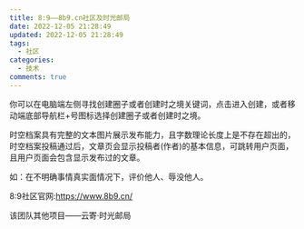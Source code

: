 ```yaml
---
title: 8:9——8b9.cn社区及时光邮局
date: 2022-12-05 21:28:49
updated: 2022-12-05 21:28:49
tags:
  - 社区
categories:
  - 技术
comments: true
---
```

你可以在电脑端左侧寻找创建圈子或者创建时之境关键词，点击进入创建，或者移动端底部导航栏+号图标选择创建圈子或者创建时之境。﻿

时空档案具有完整的文本图片展示发布能力，且字数理论长度上是不存在超出的，时空档案投稿通过后，文章页会显示投稿者(作者)的基本信息，可跳转用户页面，且用户页面会包含显示发布过的文章。﻿

如：在不明确事情真实面情况下，评价他人、辱没他人。﻿

8﻿:9社区官网:<https://www.8b9.cn/>

该﻿团队其他项目——云寄·时光邮局